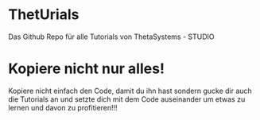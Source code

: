 # ThetUrials
Das Github Repo für alle Tutorials von ThetaSystems - STUDIO

# Kopiere nicht nur alles!
Kopiere nicht einfach den Code, damit du ihn hast sondern gucke dir auch die Tutorials an und setzte dich mit dem Code auseinander um etwas zu lernen und davon zu profitieren!!!
